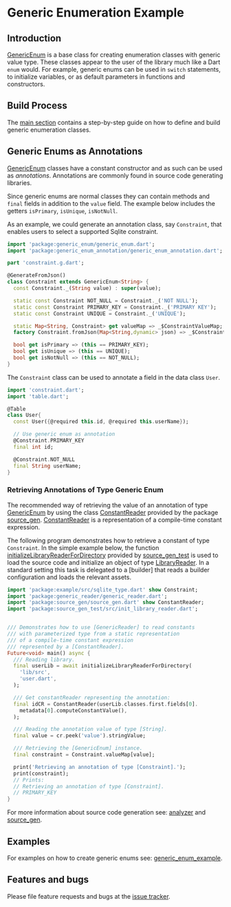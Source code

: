 # Generic Enumeration Example

## Introduction

[GenericEnum] is a base class for creating enumeration classes with generic value type.
These classes appear to the user of the library much like a Dart `enum` would.
For example, generic enums can be used in `switch` statements, to initialize variables, or as
default parameters in functions and constructors.

## Build Process

The [main section](https://github.com/simphotonics/generic_enum) contains a step-by-step guide on how to define and build generic enumeration classes.

## Generic Enums as Annotations

[GenericEnum] classes have a constant constructor and as such can be used as *annotations*. Annotations are commonly found in source code generating libraries.

Since generic enums are normal classes they can contain
methods and `final` fields in addition to the `value` field. The example below
includes the getters `isPrimary`, `isUnique`, `isNotNull`.

As an example, we could generate an annotation class, say `Constraint`, that enables users to
select a supported Sqlite constraint.
```Dart
import 'package:generic_enum/generic_enum.dart';
import 'package:generic_enum_annotation/generic_enum_annotation.dart';

part 'constraint.g.dart';

@GenerateFromJson()
class Constraint extends GenericEnum<String> {
  const Constraint._(String value) : super(value);

  static const Constraint NOT_NULL = Constraint._('NOT NULL');
  static const Constraint PRIMARY_KEY = Constraint._('PRIMARY KEY');
  static const Constraint UNIQUE = Constraint._('UNIQUE');

  static Map<String, Constraint> get valueMap => _$ConstraintValueMap;
  factory Constraint.fromJson(Map<String,dynamic> json) => _$ConstraintFromJson(json);

  bool get isPrimary => (this == PRIMARY_KEY);
  bool get isUnique => (this == UNIQUE);
  bool get isNotNull => (this == NOT_NULL);
}
```

The `Constraint` class can be used to annotate a field in the data class `User`.
```Dart
import 'constraint.dart';
import 'table.dart';

@Table
class User{
  const User({@required this.id, @required this.userName});

  // Use generic enum as annotation
  @Constraint.PRIMARY_KEY
  final int id;

  @Constraint.NOT_NULL
  final String userName;
}
```

### Retrieving Annotations of Type Generic Enum

The recommended way of retrieving the value of an annotation of type [GenericEnum]
by using the class [ConstantReader] provided by the package [source_gen].
[ConstantReader] is a representation of a compile-time constant expression.

The following program demonstrates how to retrieve a constant of type `Constraint`.
In the simple example below, the function [initializeLibraryReaderForDirectory] provided by [source_gen_test] is used to load the source code and initialize an object of type [LibraryReader].
In a standard setting this task is delegated to a [builder] that reads a builder configuration and loads the relevant assets.


```Dart
import 'package:example/src/sqlite_type.dart' show Constraint;
import 'package:generic_reader/generic_reader.dart';
import 'package:source_gen/source_gen.dart' show ConstantReader;
import 'package:source_gen_test/src/init_library_reader.dart';


/// Demonstrates how to use [GenericReader] to read constants
/// with parameterized type from a static representation
/// of a compile-time constant expression
/// represented by a [ConstantReader].
Future<void> main() async {
  /// Reading library.
  final userLib = await initializeLibraryReaderForDirectory(
    'lib/src',
    'user.dart',
  );

  /// Get constantReader representing the annotation:
  final idCR = ConstantReader(userLib.classes.first.fields[0].
    metadata[0].computeConstantValue(),
  );

  /// Reading the annotation value of type [String].
  final value = cr.peek('value').stringValue;

  /// Retrieving the [GenericEnum] instance.
  final constraint = Constraint.valueMap[value];

  print('Retrieving an annotation of type [Constraint].');
  print(constraint);
  // Prints:
  // Retrieving an annotation of type [Constraint].
  // PRIMARY_KEY
}

```
For more information about source code generation see:
[analyzer] and [source_gen].

## Examples

For examples on how to create generic enums see:
[generic_enum_example].


## Features and bugs

Please file feature requests and bugs at the [issue tracker].

[analyzer]: https://pub.dev/packages/analyzer
[ConstantReader]: https://pub.dev/documentation/source_gen/latest/source_gen/ConstantReader-class.html

[GenericEnum]: https://pub.dev/packages/generic_enum
[generic_enum_example]: https://github.com/simphotonics/generic_enum/tree/master/generic_enum_example
[issue tracker]: https://github.com/simphotonics/generic_enum/issues

[source_gen]: https://pub.dev/packages/source_gen

[initializeLibraryReaderForDirectory]: https://pub.dev/documentation/source_gen_test/latest/source_gen_test/initializeLibraryReaderForDirectory.html

[LibraryReader]: https://pub.dev/documentation/source_gen/latest/source_gen/LibraryReader-class.html

[source_gen_test]: https://pub.dev/packages/source_gen_test
